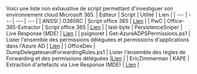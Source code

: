 Voici une liste non exhaustive de script permettant d'investiguer son environnement cloud Microsoft 365.
| Editeur | Script | Utilité | Lien |
| --- | --- | --- | --- |
| ANSSI | O365RC | Script office 365 | [Lien](https://github.com/ANSSI-FR/DFIR-O365RC) |
| PwC | Office-365-Extractor | Script office 365 | [Lien](https://github.com/PwC-IR/Office-365-Extractor) |
| last-byte | PersistenceSniper | Live Response (MDE) | [Lien](https://github.com/last-byte/PersistenceSniper) |
| psignoret | Get-AzureADPSPermissions.ps1 | Lister l'ensemble des permissions déléguées et permissions d'applications dans l'Azure AD | [Lien](https://gist.github.com/psignoret/41793f8c6211d2df5051d77ca3728c09) |
| OfficeDev | DumpDelegatesandForwardingRules.ps1 | Lister l'ensemble des règles de Forwarding et des permissions déléguées |[Lien](https://gist.github.com/psignoret/41793f8c6211d2df5051d77ca3728c09**https://github.com/OfficeDev/O365-InvestigationTooling/blob/master/DumpDelegatesandForwardingRules.ps1) |
| EricZimmerman | KAPE | Extraction d'artefacts via Live Response (MDE) | [Lien]([https://github.com/last-byte/PersistenceSniper](https://medium.com/@DFIRanjith/remote-collection-of-windows-forensic-artifacts-using-kape-and-microsoft-defender-for-endpoint-f7d3a857e2e0)https://medium.com/@DFIRanjith/remote-collection-of-windows-forensic-artifacts-using-kape-and-microsoft-defender-for-endpoint-f7d3a857e2e0) |
